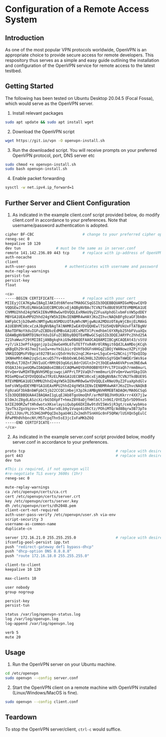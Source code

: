 # Configuration of a Remote Access System

## Introduction

As one of the most popular VPN protocols worldwide, OpenVPN is an appropriate choice to provide secure access for remote developers. This respository thus serves as a simple and easy guide outlining the installation and configuration of the OpenVPN service for remote access to the latest testbed. 

## Getting Started

The following has been tested on Ubuntu Desktop 20.04.5 (Focal Fossa), which would serve as the OpenVPN server.

1. Install relevant packages
``` bash
sudo apt update && sudo apt install wget
```

2. Download the OpenVPN script
``` bash
wget https://git.io/vpn -O openvpn-install.sh
```

3. Run the downloaded script. You will receive prompts on your preferred OpenVPN protocol, port, DNS server etc
``` bash
sudo chmod +x openvpn-install.sh
sudo bash openvpn-install.sh
```

4. Enable packet forwarding
``` bash
sysctl -w net.ipv4.ip_forward=1
```

## Further Server and Client Configuration

1. As indicated in the example client.conf script provided below, do modify client.conf in accordance to your preferences. Note that username/password authentication is adopted.

``` bash
cipher BF-CBC                      # change to your preferred cipher option (e.g., AES-256-CBC / AES-256-GCM)
reneg-sec 0			   
keepalive 10 120
dev tun			 	   # must be the same as in server.conf
remote 141.142.236.89 443 tcp	   # replace with ip-address of OpenVPN server, port and protocol (UDP/TCP)
auth-nocache
client
auth-user-pass			   # authenticates with username and password
mute-replay-warnings
persist-tun
persist-key
float

<ca>
-----BEGIN CERTIFICATE-----        # replace with your cert
MIIEyjCCA7KgAwIBAgIJAKIdt6NfeneTMA0GCSqGSIb3DQEBBQUAMIGeMQswCQYD
VQQGEwJTRzELMAkGA1UECBMCU0cxEjAQBgNVBAcTCVNJTkdBUE9SRTEVMBMGA1UE
ChMMU2hhd24gYW5kIENvMR0wGwYDVQQLExRNeU9yZ2FuaXphdGlvbmFsVW5pdDEY
MBYGA1UEAxMPU2hhd24gYW5kIENvIENBMR4wHAYJKoZIhvcNAQkBFg9zaGF3bkBn
bWFpbC5jb20wHhcNMTgwNzA5MDUzOTAyWhcNMjgwNzA2MDUzOTAyWjCBnjELMAkG
A1UEBhMCU0cxCzAJBgNVBAgTAlNHMRIwEAYDVQQHEwlTSU5HQVBPUkUxFTATBgNV
BAoTDFNoYXduIGFuZCBDbzEdMBsGA1UECxMUTXlPcmdhbml6YXRpb25hbFVuaXQx
GDAWBgNVBAMTD1NoYXduIGFuZCBDbyBDQTEeMBwGCSqGSIb3DQEJARYPc2hhd25A
Z21haWwuY29tMIIBIjANBgkqhkiG9w0BAQEFAAOCAQ8AMIIBCgKCAQEAt43/sStU
+y7/ik13ePfskggnjzp1u2AeGeH9L6TuTETfYxR4Rr0lRNgit6QdJLAmMDojKCqh
qKBgEh29rAS7moItuoIw+mvYm1LbicrQVHfbOGFnHHGqZ1BOjYWANowzXZPiYjb0
VNKQIQQMsFVBgcat027BtaccQ5drHs9z2nqCJKe+a+L5guCe+G2NCnijYTQxQIOp
1KNHeMht4Wm2zqScLmcuQ57Yv+BbbOxWLO4G3H8L3ZU0UsSgYGQmTmWQErSWs9ie
VMzBvLTJ0ZnfJNVIuUCrRMtQ93qG6zL8drCUGln3+2t3bQEaAmA6VkPsvm3NEdwA
OSQA3J4cpeUQRwIDAQABo4IBBzCCAQMwHQYDVR0OBBYEFPrLTP1VaQh7rmm8murL
OYvQm+VwMIHTBgNVHSMEgcswgciAFPrLTP1VaQh7rmm8murLOYvQm+VwoYGkpIGh
MIGeMQswCQYDVQQGEwJTRzELMAkGA1UECBMCU0cxEjAQBgNVBAcTCVNJTkdBUE9S
RTEVMBMGA1UEChMMU2hhd24gYW5kIENvMR0wGwYDVQQLExRNeU9yZ2FuaXphdGlv
bmFsVW5pdDEYMBYGA1UEAxMPU2hhd24gYW5kIENvIENBMR4wHAYJKoZIhvcNAQkB
Fg9zaGF3bkBnbWFpbC5jb22CCQCiHbejX3p3kzAMBgNVHRMEBTADAQH/MA0GCSqG
SIb3DQEBBQUAA4IBAQAmI1gLqEJAb8TgoUmoQhF/arMdFBQJhH9iKkrrr4XX7j1w
ElOmJcZ8gdLASzcXirbG5OXpFT+hmxZ8Y8aDjfHHlbCtJn96I/OYEZp5r5D99xeS
bXIE20ORZwftHhdwotxXKselaysiQubp66DXI8w9tdVI5WxSjR3gt/ceA/wybHso
7pvTkzZgxVqzov+70L+Z6arx8Lb9y1Vuqo4iOhCtz/POhiMTQ/Ad8Bqrw3B73pTo
jRZiJJUn/PLJ53HG3HPQqCDo3gaU4KiZx2mdhTSnHXGc0nF5QRW/lUSXQn5gEulC
RFwPRh0VhbncNY/M5TcpqThn5sE3jcIxFaMKbZ6Q
-----END CERTIFICATE-----
</ca>
```


2. As indicated in the example server.conf script provided below, modify server.conf in accordance to your preferences.

```bash
proto tcp                                         # replace with desired OpenVPN protocol (UDP/TCP)
port 443                                          # replace with desired OpenVPN port 
dev tun

#This is required, if not openvpn will
#re-negotiate TLS every 3600s (1hr)
reneg-sec 0

mute-replay-warnings
ca /etc/openvpn/certs/ca.crt
cert /etc/openvpn/certs/server.crt
key /etc/openvpn/certs/server.key
dh /etc/openvpn/certs/dh2048.pem
client-cert-not-required
auth-user-pass-verify /etc/openvpn/user.sh via-env
script-security 3
username-as-common-name
duplicate-cn

server 172.16.21.0 255.255.255.0                  # replace with desired VPN subnet 
ifconfig-pool-persist ipp.txt
push "redirect-gateway def1 bypass-dhcp"
push "dhcp-option DNS 8.8.8.8"
push "route 172.16.18.0 255.255.255.0"

client-to-client
keepalive 10 120

max-clients 10

user nobody
group nogroup

persist-key
persist-tun

status /var/log/openvpn-status.log
log /var/log/openvpn.log
log-append /var/log/openvpn.log

verb 5
mute 20
```

## Usage

1. Run the OpenVPN server on your Ubuntu machine.
``` bash
cd /etc/openvpn
sudo openvpn --config server.conf
```

2. Start the OpenVPN client on a remote machine with OpenVPN installed (Linux/Windows/MacOS is fine).
``` bash
sudo openvpn --config client.conf
```

## Teardown

To stop the OpenVPN server/client, `ctrl-c` would suffice.
